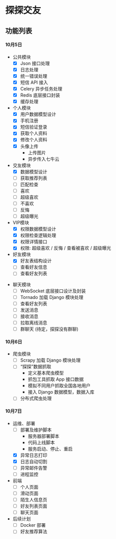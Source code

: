 探探交友
========

## 功能列表

#### 10月5日

* 公共模块
    - [x] Json 接口处理
    - [x] 日志处理
    - [x] 统一错误处理
    - [x] 短信 API 接入
    - [x] Celery 异步任务处理
    - [x] Redis 底层接口封装
    - [x] 缓存处理

* 个人模块
    - [x] 用户数据模型设计
    - [x] 手机注册
    - [x] 短信验证登录
    - [x] 获取个人资料
    - [x] 修改个人资料
    - [x] 头像上传
        - 上传图片
        - 异步传入七牛云

* 交友模块
    - [x] 数据模型设计
    - [ ] 获取推荐列表
    - [ ] 匹配检查
    - [ ] 喜欢
    - [ ] 超级喜欢
    - [ ] 不喜欢
    - [ ] 反悔
    - [ ] 超级曝光

* VIP模块
    - [x] 权限数据模型设计
    - [x] 权限检查逻辑处理
    - [x] 权限详情接口
    - [x] 权限: 超级喜欢 / 反悔 / 查看被喜欢 / 超级曝光

* 好友模块
    - [x] 好友表结构设计
    - [ ] 查看好友信息
    - [ ] 查看好友列表

- 聊天模块
    - [ ] WebSocket 底层接口设计及封装
    - [ ] Tornado 加载 Django 模块处理
    - [ ] 查看好友列表
    - [ ] 发送消息
    - [ ] 接收消息
    - [ ] 拉取离线消息
    - [ ] 群聊天 (待定，探探没有群聊)

#### 10月6日

- 爬虫模块
    - [ ] Scrapy 加载 Django 模块处理
    - [ ] “探探”数据抓取
        - 定义基本爬虫模型
        - 抓包工具抓取 App 接口数据
        - 模拟不同用户抓取全国各地用户
        - 接入 Django 数据模型，数据入库
    - [ ] 分布式爬虫处理

#### 10月7日

- 运维、部署
    - [ ] 部署及维护脚本
        - 服务器部署脚本
        - 代码上线脚本
        - 服务启动、停止、重启
    - [x] 异常日志打印
    - [x] 日志自动切割
    - [ ] 异常邮件告警
    - [ ] 进程监控

- 前端
    - [ ] 个人页面
    - [ ] 滑动页面
    - [ ] 陌生人信息页
    - [ ] 好友列表页面
    - [ ] 聊天页面

- 后续计划
    - [ ] Docker 部署
    - [ ] 好友推荐算法
